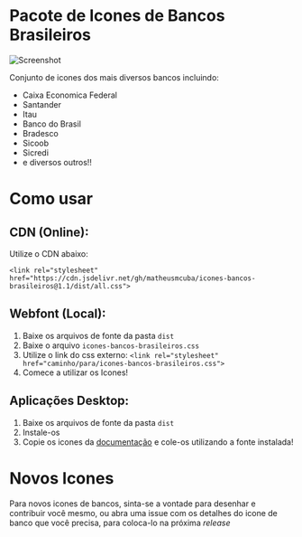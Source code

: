 # Pacote de Icones de Bancos Brasileiros

![Screenshot](https://i.imgur.com/cBVzDi0.png)

Conjunto de icones dos mais diversos bancos incluindo:
- Caixa Economica Federal
- Santander
- Itau
- Banco do Brasil
- Bradesco
- Sicoob
- Sicredi
- e diversos outros!!

# Como usar

## CDN (Online):
  Utilize o CDN abaixo:
  
`<link rel="stylesheet" href="https://cdn.jsdelivr.net/gh/matheusmcuba/icones-bancos-brasileiros@1.1/dist/all.css">`

## Webfont (Local):
  1. Baixe os arquivos de fonte da pasta `dist`
  2. Baixe o arquivo `icones-bancos-brasileiros.css`
  3. Utilize o link do css externo: `<link rel="stylesheet" href="caminho/para/icones-bancos-brasileiros.css">`
  4. Comece a utilizar os Icones!   

## Aplicações Desktop:
  1. Baixe os arquivos de fonte da pasta `dist`
  2. Instale-os
  3. Copie os icones da [documentação](https://matheusmcuba.github.io/icones-bancos-brasileiros/) e cole-os utilizando a fonte instalada!
  
 # Novos Icones
  Para novos icones de bancos, sinta-se a vontade para desenhar e contribuir você mesmo, ou abra uma issue com os detalhes do icone de banco que você precisa, para coloca-lo na próxima _release_ 
